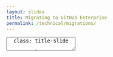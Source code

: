 ```yaml
---
layout: slides
title: Migrating to GitHub Enterprise
permalink: /technical/migrations/
---
```


<textarea id="source">
  class: title-slide

  <span class="mega-octicon octicon-mark-github"></span>
  <h1>Migrating to GitHub Enterprise</h1>

  <footer>
    <div class="octicon-spacer"><span class="octicon octicon-logo-github"></span><span class="tagline">how people build software</span></div>
  </footer>
  ---
  class: title-top

  # Migrations 
  <div class="container">
    <div class="row">
      <div class="col-md-6">
        <div class="card">
          <div class="card-block">
            <div class="card-img-top text-left"><span class="mega-octicon octicon-checklist"></span><strong>&nbsp;Common migration paths</strong></div>
            <dl class="card-text">
              <dt>All history, all branches, all tags</dt>
                <dd>With Meta Data</dd>
                <dd>SCM Tags</dd>
                <dd>Could spin down previous SCM tool after completion</dd>
              <dt>Branch and tag HEADS</dt>
                <dd>Latest revision in repository</dd>
                <dd>Client could be using a multi-branching strategy</dd>
                <dd>May keep legacy VCS server running for legacy applications</dd>
            </dl>
          </div>
        </div>
      </div>
      <div class="col-md-6">
        <div class="card">
          <div class="card-block">
            <dl class="card-text">
            <dt>Production HEAD Only</dt>
              <dd>Less need for historical revisions</dd>
              <dd>Less need for other branches</dd>
              <dd>May maintain legacy VCS for N time</dd>
            </dl>
          </div>
        </div>
      </div>
      <div class="col-md-6">
        <div class="card">
          <div class="card-block">
            <div class="card-img-top text-left"><span class="mega-octicon octicon-checklist"></span><strong>&nbsp;Effort</strong></div>
            <ul class="card-text">
              <li>HIGH.  Compliance and regulation consideration</li>
              <li>MEDIUM. May continue to license legacy VCS</li>
              <li>LOW-MEDIUM. May have no need for non-HEAD code</li>
            </ul>
          </div>
        </div>
      </div>
    </div>
  </div>
  <footer>
    <div class="octicon-spacer"><span class="octicon octicon-logo-github"></span><span class="tagline">how people build software</span></div>
  </footer>
  ---
  class: title-top

  #Migration Tools
  <div class="container">
    <div class="row">
      <div class="col-md-6">
        <div class="card">
          <div class="card-block">
          <div class="card-img-top text-left"><span class="mega-octicon octicon-checklist"></span><strong>&nbsp;Common migration paths</strong></div>
              <dl>
               <dt><b>CVS</b></dt>
                <dd> - <a href="https://github.com/git/git/blob/master/git-cvsimport.perl">git-cvsimport</a></dd>
               <dt><b>Clearcase</b></dt>
                <dd> - <a href="https://github.com/charleso/git-cc">git-cc</a></dd>
               <dt><b>Subversion</b></dt>
                <dd> - <a href="https://github.com/git/git/blob/master/git-svn.perl">git-svn</a></dd>
                <dd> - <a href="https://github.com/nirvdrum/svn2git">svn2git</a>(adds tag conversion)</dd>                
              </dl>
          </div>
        </div>
      </div>
      <div class="col-md-6">
        <div class="card">
          <div class="card-block">
          <div class="card-img-top text-left"><span class="mega-octicon octicon-checklist"></span><strong>&nbsp;Common migration paths</strong></div>
              <dl>
               <dt><b>Perforce</b></dt>
                <dd> - <a href="https://github.com/git/git/blob/master/git-p4.py">git-p4</a></dd>
               <dt><b>Agnostic</b></dt>
                <dd> - <a href="https://github.com/github/git-import">git-import GitHub CLI tool</a>(TFS, Mercurial, Subversion)</dd>
                <dd> - <a href="https://importer.github.com">GitHub.com Importer</a> (TFS, Mercurial, Subversion)</dd>
                <dd> - <a href="https://help.github.com/enterprise/admin/guides/migrations/importing-migration-data-to-github-enterprise/">gh-migrator</a></dd>
              </dl>
          </div>
        </div>
      </div>
    </div>
  </div>

  <footer>
    <div class="octicon-spacer"><span class="octicon octicon-logo-github"></span><span class="tagline">how people build software</span></div>
  </footer>
  ---
  class: title-top

  #CVS

  <div class="container">
    <div class="row">
      <div class="col-md-6">
        <div class="card">
          <div class="card-block">
          <div class="card-img-top text-left"><span class="mega-octicon octicon-checklist"></span><strong>&nbsp;About CVS</strong></div>
              <dl>
              <dt>History</dt>
                <dd>OSS - Released in 1990, released under GNU</dd>
                <dd>Latest revision of CVS -- July 2006</dd>
              <dt>Architecture</dt>
                <dd>Client-Server Model</dd>
                <dd>Support for branching</dd>
                <dd>Delta Compression like git</dd>              
              </dl>
          </div>
        </div>
      </div>
      <div class="col-md-6">
        <div class="card">
          <div class="card-block">
          <div class="card-img-top text-left"><span class="mega-octicon octicon-checklist"></span><strong>&nbsp;Common reasons for migrating</strong></div>
          <ul>
            <li>Legacy, no active development</li>
            <li>No collaboration features for developers</li>
            <li>Revisions in a commit are per-file, forcing use of tags for relation</li>
            <li>Commits are non-atomic by design</li>
            <li>Branching not encouraged in CVS</li>
            <li>No support for distributed version control</li>
          </ul>
          </div>
        </div>
      </div>
    </div>
  </div>

  <footer>
    <div class="octicon-spacer"><span class="octicon octicon-logo-github"></span><span class="tagline">how people build software</span></div>
  </footer>

  ---
  class: title-top

  # ClearCase
  
  <div class="container">
    <div class="row">
      <div class="col-md-6">
        <div class="card">
          <div class="card-block">
          <div class="card-img-top text-left"><span class="mega-octicon octicon-checklist"></span><strong>&nbsp;About ClearCase</strong></div>
              <dl>
                <dt>History</dt>
                  <dd>Initial release 1992</dd>
                  <dd>Acquired by IBM in 2003</dd>
                <dt>Architecture</dt>
                  <dd>Centralized VCS</dd>
                  <dd>Windows based UI</dd>
                  <dd>Multi-Server Deployment</dd>
              </dl>
          </div>
        </div>
      </div>
      <div class="col-md-6">
        <div class="card">
          <div class="card-block">
          <div class="card-img-top text-left"><span class="mega-octicon octicon-checklist"></span><strong>&nbsp;Common reasons for migrating</strong></div>
              <dl>
              <dt>End-User Reasons</dt>
                <dd>Very Slow</dd>
                <dd>Non Atomic Commits</dd>
                <dd>Hard to Create new files</dd>
                <dd>Branching/Views are heavyweight</dd>
              <dt>Administrator Reasons</dt>
                <dd>Expensive -- 360k annual cost assuming 90 users</dd>
                <dd>Poor 3rd party integrations</dd>
                <dd>Time investment to teach significant</dd>             
              </dl>
          </div>
        </div>
      </div>
    </div>
  </div>

  <footer>
    <div class="octicon-spacer"><span class="octicon octicon-logo-github"></span><span class="tagline">how people build software</span></div>
  </footer>
 
  ---
  class: title-top

  # Subversion (SVN)
  
  <div class="container">
    <div class="row">
      <div class="col-md-6">
        <div class="card">
          <div class="card-block">
          <div class="card-img-top text-left"><span class="mega-octicon octicon-checklist"></span><strong>&nbsp;History</strong></div>
              <ul>
                <li>Released by CollabNet in 2000</li>
                <li>Released as an improvement to CVS</li>
                <li>Accepted in Apache Incubator in 2004</li>
              </ul>
          </div>
        </div>
      </div>
      <div class="col-md-6">
        <div class="card">
          <div class="card-block">
          <div class="card-img-top text-left"><span class="mega-octicon octicon-checklist"></span><strong>&nbsp;Common reasons for migrating</strong></div>
              <ul>
                <li>Renaming Files/Dirs not consistent (Copy + Delete)</li>
                <li>No modification time of files</li> 
                <li>Centralized Version Control Model</li>
                <li>No idea of committing locally</li>
                <li>Support for tagging limited</li>
              </ul> 
          </div>
        </div>
      </div>
    </div>
  </div>

  <footer>
    <div class="octicon-spacer"><span class="octicon octicon-logo-github"></span><span class="tagline">how people build software</span></div>
  </footer>
  ---
  class: title-top

  # Perforce
  
  <div class="container">
    <div class="row">
      <div class="col-md-6">
        <div class="card">
          <div class="card-block">
          <div class="card-img-top text-left"><span class="mega-octicon octicon-checklist"></span><strong>&nbsp;About Perforce</strong></div>
              <ul>
                <li>Originally released in 1995</li>
                <li>Can be configured as a CVS/DVCS</li> 
                <li>Underlying revision control is proprietary, option for git</li>
                <li>Branching is inter-file like SVN</li>
                <li>Used considerably in the gaming industry</li>
              </ul>
          </div>
        </div>
      </div>
      <div class="col-md-6">
        <div class="card">
          <div class="card-block">
          <div class="card-img-top text-left"><span class="mega-octicon octicon-checklist"></span><strong>&nbsp;Common reasons for migrating</strong></div>
              <ul>
                <li>Automerging of merge-conflicts results in lost work</li>
                <li>Every branch is a heavyweight copy</li>
                <li>Branching requires user-defined-mapping</li>
                <li>No support for stashing/cherry-picking</li>
                <li>Result of merge in Perforce has no relation to merged items</li>
              </ul>
          </div>
        </div>
      </div>
    </div>
  </div>

  <footer>
    <div class="octicon-spacer"><span class="octicon octicon-logo-github"></span><span class="tagline">how people build software</span></div>
  </footer>
  ---
  class: title-top

  # Mercurial (Hg)
  
  <div class="container">
    <div class="row">
      <div class="col-md-6">
        <div class="card">
          <div class="card-block">
          <div class="card-img-top text-left"><span class="mega-octicon octicon-checklist"></span><strong>&nbsp;About Mecurial</strong></div>
              <ul>
                <li>Released in 2005 due to BitKeeper changes</li>
                <li>Platform is Python Based</li>
                <li>Similar history to git</li>
                <li>BitBucket was originally Hg under-the-hood</li>
              </ul>
          </div>
        </div>
      </div>
      <div class="col-md-6">
        <div class="card">
          <div class="card-block">
          <div class="card-img-top text-left"><span class="mega-octicon octicon-checklist"></span><strong>&nbsp;Reasons for migrating</strong></div>
              <ul>              
                <li>Branches require all prior history</li>
                <li>Branch management isn't unified -- Separate repos vs branches w/in repo</li>
                <li>Learning curve is higher with Hg</li>
              </ul>
          </div>
        </div>
      </div>
    </div>
  </div>

  <footer>
    <div class="octicon-spacer"><span class="octicon octicon-logo-github"></span><span class="tagline">how people build software</span></div>
  </footer>
  ---
  class: title-slide

  <span class="mega-octicon octicon-mark-github"></span>
  <h1>Migration Tools Deep Dive</h1>

  <footer>
    <div class="octicon-spacer"><span class="octicon octicon-logo-github"></span><span class="tagline">how people build software</span></div>
  </footer>
  ---
  class: title-top

  #git-cvsimport

  <div class="container">
    <div class="row">
      <div class="col-md-6">
        <div class="card">
          <div class="card-block">
          <div class="card-img-top text-left"><span class="mega-octicon octicon-checklist"></span><strong>&nbsp;About the tool</strong></div>
             <ul>
               <li>Built into git</li>
               <li>Uses cvsps2, not cvsps3</li>
               <li>Imports CVS repository to Git repo, or incrementally import into existing git repo</li>
               <li>Targeted towards an incremental update from CVS</li>
               <li>Splitting cvs log into patchsets is done by cvsps2</li>
             </ul>
          </div>
        </div>
      </div>
      <div class="col-md-6">
        <div class="card">
          <div class="card-block">
          <div class="card-img-top text-left"><span class="mega-octicon octicon-checklist"></span><strong>&nbsp;Considerations</strong></div>
          <ul>
            <li>Initial import creates master off of main CVS branch</li>
            <li><i>git merge</i> needs to be run on branches</li>
            <li>Protect imports by using a named remote</li>
            <li>Successful import exits 0</li>
            <li>If code was previously imported, HEAD can contain wrong information</li>
            <li>Refer to documentation for known issues with timestamps</li>
            <li>Empty branches are not imported</li>
            <li>Mulitple tags on same revision are not imported</li>
          </ul>
          </div>
        </div>
      </div>
    </div>
  </div>

  <footer>
    <div class="octicon-spacer"><span class="octicon octicon-logo-github"></span><span class="tagline">how people build software</span></div>
  </footer>
  ---
  class: title-top

  # Using git-cvsimport

  <div class="container">
    <div class="row">
      <div class="col-md-6">
        <div class="card">
          <div class="card-block">
          <div class="card-img-top text-left"><span class="mega-octicon octicon-checklist"></span><strong>&nbsp;Common Flags</strong></div>
            <ul>
              <li>-d CVSROOT CVS_Module: Specifies root dir and module to import</li>
              <li>-C TARGET_DIR: Specifies target dir, PWD if blankt</li> 
              <li>-r REMOTE Remote to import this CVS repo into</li>
              <li>Note: Moves all CVS branches into remotes/:remote/:branch akin to way git clone uses origin by default</li>
              <li>-o BRANCH_FOR_HEAD - Use if you want to import into a different branch if you want to import HEAD elsewhere</li>
            </ul>
          </div>
        </div>
      </div>
      <div class="col-md-6">
        <div class="card">
          <div class="card-block">
          <div class="card-img-top text-left"><span class="mega-octicon octicon-checklist"></span><strong>&nbsp;Common Flags Cont'd</strong></div>
          <ul>
            <li>-i No checkout. Keeps working dir and index untouched and does not create if not existent</li>
            <li>-k - Kill keywords. Extracts files with -kk from CVS archive. Recommended, but off by default</li>
            <li>-s Substitutes slashes with a string char of choice</li>
            <li>-a Import all commits, otherwise commits that have a timestamp of less than 10 minutes previous</li>
            <li>-L Limit commits imported by N factor</li>
            <li>-v Verbose mode</li>
          </ul>
          </div>
        </div>
      </div>
    </div>
  </div>

  <footer>
    <div class="octicon-spacer"><span class="octicon octicon-logo-github"></span><span class="tagline">how people build software</span></div>
  </footer>
  ---
  class: title-top

  #cvs2git

  <div class="container">
    <div class="row">
      <div class="col-md-6">
        <div class="card">
          <div class="card-block">
          <div class="card-img-top text-left"><span class="mega-octicon octicon-checklist"></span><strong>&nbsp;About the tool</strong></div>
             <ul>
               <li>3rd party import tool</li>
               <li>Needs direct (Not just remote) access to CVS Repo</li>
               <li>Dependent on Python 2.4 or later (Incompatible with Python 3</li>
               <li>Better for clean-cut situation</li>
               <li>Requires git 1.5.4.4 or later</li>
             </ul>
          </div>
        </div>
      </div>
      <div class="col-md-6">
        <div class="card">
          <div class="card-block">
          <div class="card-img-top text-left"><span class="mega-octicon octicon-checklist"></span><strong>&nbsp;Considerations</strong></div>
          <ul>
            <li>Cannot represent a CVS Repo 100% faithfully</li>
            <li>Tool will attempt to create a branch off a single source, but will use a merge from multiple sources if not</li>
            <li>If cvs2git can't create a tag from a single revision, will create a separate branch to fix, but does not delete</li>
            <li>Does not check for legal branch names</li>
            <li>Only converts one project at a time</li>
            <li>Does not convert ignore files</li>          
          </ul>
          </div>
        </div>
      </div>
    </div>
  </div>

  <footer>
    <div class="octicon-spacer"><span class="octicon octicon-logo-github"></span><span class="tagline">how people build software</span></div>
  </footer>
  ---
  class: title-top

  #ClearCase Migration

  <div class="container">
    <div class="row">
      <div class="col-md-12">
        <div class="card">
          <div class="card-block">
          <div class="card-img-top text-left"><span class="mega-octicon octicon-checklist"></span><strong>&nbsp;Considerations</strong></div>
             <ul>
              <li>History should be imported separately from code</li>
              <li>Base Clearcase vs UCM</li>
              <li>Base ClearCase does not have atomic commits</li>
              <li>ClearCase history does not have transactional integrity</li>
              <li>History will routinely be inconsistent</li>
              <li>Each file change is an individual commit</li>
              <li>Combine commits by time if no conflicts, and author is matched against the CQ record</li>
              <li>Find and ignore incomplete labels. Will break git commands</li>
              <li>Branch hierarchy may need to be manually built</li>
             </ul>
          </div>
        </div>
      </div>
    </div>
  </div>

  <footer>
    <div class="octicon-spacer"><span class="octicon octicon-logo-github"></span><span class="tagline">how people build software</span></div>
  </footer> 
  ---
  class: title-top

  #Subversion - svn2git

  <div class="container">
    <div class="row">
      <div class="col-md-6">
        <div class="card">
          <div class="card-block">
          <div class="card-img-top text-left"><span class="mega-octicon octicon-checklist"></span><strong>&nbsp;About the tool</strong></div>
             <ul>
              <li>Open-sourced importing tool</li>
              <li>Dependent on git-svn, and ruby</li>
              <li>Ensures branches and tags are imported meaningfully</li>
              <li>Ensures trunk is HEAD, not based on last commit in repo</li>
             </ul>
          </div>
        </div>
      </div>
      <div class="col-md-6">
        <div class="card">
          <div class="card-block">
          <div class="card-img-top text-left"><span class="mega-octicon octicon-checklist"></span><strong>&nbsp;Considerations</strong></div>
          <ul>
            <li>Tags are tied to commit in SVN, thus may not show up in master</li>
            <li>May have issues authenticating on command line for protected repos (Use stored pwd)</li>
            <li>If using a committer's file, every committer must be mapped, otherwise will fail</li>
            <li>Only allows default tag directory</li>       
          </ul>
          </div>
        </div>
      </div>
    </div>
  </div>

  <footer>
    <div class="octicon-spacer"><span class="octicon octicon-logo-github"></span><span class="tagline">how people build software</span></div>
  </footer>
  ---
  class: title-top

  #Using svn2git

  <div class="container">
    <div class="row">
      <div class="col-md-12">
        <div class="card">
          <div class="card-block">
          <div class="card-img-top text-left"><span class="mega-octicon octicon-checklist"></span><strong>&nbsp;Common Flags</strong></div>
             <ul>
              <li>--rebase : Rebases the existing project against SVN</li>
              <li>--trunk PATH : Define the path for TRUNK</li>
              <li>--branches PATH : Define the path for Branches</li>
              <li>--tags PATH : Define the tags path</li> 
              <li>--rootistrunk : Use if root of the repo is TRUNK and there are no tags or branches</li>
              <li>--notrunk : Do not import trunk</li>
              <li>--nobranches : Do not import branches</li>
              <li>--notags: Do not import tags</li>
              <li>--no-minimize-url : Accept URLs as-is</li>             
            </ul>
          </div>
        </div>
      </div>
    </div>
  </div>

  <footer>
    <div class="octicon-spacer"><span class="octicon octicon-logo-github"></span><span class="tagline">how people build software</span></div>
  </footer>
  ---
  class: title-top

  #Using svn2git cont'd

  <div class="container">
    <div class="row">
      <div class="col-md-12">
        <div class="card">
          <div class="card-block">
          <div class="card-img-top text-left"><span class="mega-octicon octicon-checklist"></span><strong>&nbsp;Common Flags</strong></div>
             <ul>
              <li>--revision START_REV[:END_REV] : Start importing from SVN at a certain start and end</li>
              <li>--metadata : Include metadata in git logs (svn-git-id)</li>
              <li>--authors : Include an optional file for author mapping (Otherwise use ~/.svn2git/authors)</li>
              <li>--exclude : Regex pattern to exclude directories</li>
              <li>--verbose : Verbose logging</li>        
            </ul>
          </div>
        </div>
      </div>
    </div>
  </div>

  <footer>
    <div class="octicon-spacer"><span class="octicon octicon-logo-github"></span><span class="tagline">how people build software</span></div>
  </footer>
  ---
  class: title-top

  #Migration Documentation
  
  <div class="container">
    <div class="row">
      <div class="col-md-6">
        <div class="card">
          <div class="card-block">
            <div class="card-img-top text-left"><span class="mega-octicon octicon-checklist"></span><strong>&nbsp;Documentation</strong></div>
              <dl>
                 <dt>CVS</dt>
                  <dd><a href="http://git-scm.com/docs/git-cvsimport">git-cvsimport</a></dd>
                  <dd><a href="http://git-scm.com/docs/gitcvs-migration">Git CVS Migration</a></dd>
                 <dt>ClearCase</dt>
                  <dd><a href="http://therub.org/2013/07/19/clearcase-to-git/">ClearCase to git migration</a></dd>
                 <dt>Subversion</dt>
                  <dd><a href="http://git-scm.com/docs/git-svn">git-svn documentation</a></dd>
              </dl>
          </div>
        </div>
      </div>
      <div class="col-md-6">
        <div class="card">
          <div class="card-block">
          <div class="card-img-top text-left"><span class="mega-octicon octicon-checklist"></span><strong>&nbsp;Documentation</strong></div>
              <dl>
                 <dt>Perforce</dt>
                  <dd><a href="http://www.perforce.com/perforce/doc.current/manuals/git-fusion/">Git-Fusion Perforce Sync</a></dd>
                  <dd><a href="http://www.perforce.com/blog/120113/git-perforce-client">Git as a Perforce client</a></dd>
                  <dd><a href="http://answers.perforce.com/articles/KB/2790/?q=git-p4&l=en_US&fs=Search&pn=1">git-p4 documentation</a></dd>
                 <dt>Agnostic</dt>
                  <dd><a href="http://git-scm.com/book/en/v2/Git-and-Other-Systems-Migrating-to-Git">Migrating to git</a></dd>
                  <dd><a href="https://help.github.com/articles/importing-from-subversion/#importing-a-subversion-project-using-githubs-importer">Importing from SVN with GitHub importer</a></dd>
              </dl>
          </div>
        </div>
      </div>
    </div>
  </div>
  <footer>
    <div class="octicon-spacer"><span class="octicon octicon-logo-github"></span><span class="tagline">how people build software</span></div>
  </footer>
  ---
  class: title-top

  # Customer Story

  <div class="container">
    <div class="row">
      <div class="col-md-12">
        <div class="card-block">
        </br>
       </div>
      </div>
    </div>
  </div>

  - Software Company in Washington, DC
  - 12yrs of history in Clearcase, Clearquest
  - Multiple VOB Servers
  - Global presence with Clearcase Multi-site

  <footer>
    <div class="octicon-spacer"><span class="octicon octicon-logo-github"></span><span class="tagline">how people build software</span></div>
  </footer>
</textarea>

